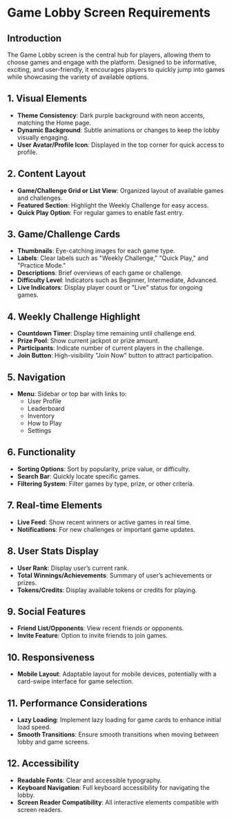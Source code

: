 # Game Lobby Screen Requirements

## Introduction
The Game Lobby screen is the central hub for players, allowing them to choose games and engage with the platform. Designed to be informative, exciting, and user-friendly, it encourages players to quickly jump into games while showcasing the variety of available options.

## 1. Visual Elements
- **Theme Consistency**: Dark purple background with neon accents, matching the Home page.
- **Dynamic Background**: Subtle animations or changes to keep the lobby visually engaging.
- **User Avatar/Profile Icon**: Displayed in the top corner for quick access to profile.

## 2. Content Layout
- **Game/Challenge Grid or List View**: Organized layout of available games and challenges.
- **Featured Section**: Highlight the Weekly Challenge for easy access.
- **Quick Play Option**: For regular games to enable fast entry.

## 3. Game/Challenge Cards
- **Thumbnails**: Eye-catching images for each game type.
- **Labels**: Clear labels such as "Weekly Challenge," "Quick Play," and "Practice Mode."
- **Descriptions**: Brief overviews of each game or challenge.
- **Difficulty Level**: Indicators such as Beginner, Intermediate, Advanced.
- **Live Indicators**: Display player count or "Live" status for ongoing games.

## 4. Weekly Challenge Highlight
- **Countdown Timer**: Display time remaining until challenge end.
- **Prize Pool**: Show current jackpot or prize amount.
- **Participants**: Indicate number of current players in the challenge.
- **Join Button**: High-visibility "Join Now" button to attract participation.

## 5. Navigation
- **Menu**: Sidebar or top bar with links to:
  - User Profile
  - Leaderboard
  - Inventory
  - How to Play
  - Settings

## 6. Functionality
- **Sorting Options**: Sort by popularity, prize value, or difficulty.
- **Search Bar**: Quickly locate specific games.
- **Filtering System**: Filter games by type, prize, or other criteria.

## 7. Real-time Elements
- **Live Feed**: Show recent winners or active games in real time.
- **Notifications**: For new challenges or important game updates.

## 8. User Stats Display
- **User Rank**: Display user’s current rank.
- **Total Winnings/Achievements**: Summary of user’s achievements or prizes.
- **Tokens/Credits**: Display available tokens or credits for playing.

## 9. Social Features
- **Friend List/Opponents**: View recent friends or opponents.
- **Invite Feature**: Option to invite friends to join games.

## 10. Responsiveness
- **Mobile Layout**: Adaptable layout for mobile devices, potentially with a card-swipe interface for game selection.

## 11. Performance Considerations
- **Lazy Loading**: Implement lazy loading for game cards to enhance initial load speed.
- **Smooth Transitions**: Ensure smooth transitions when moving between lobby and game screens.

## 12. Accessibility
- **Readable Fonts**: Clear and accessible typography.
- **Keyboard Navigation**: Full keyboard accessibility for navigating the lobby.
- **Screen Reader Compatibility**: All interactive elements compatible with screen readers.